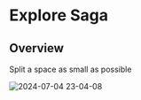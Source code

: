 # Explore Saga
## Overview
Split a space as small as possible

![2024-07-04 23-04-08](https://github.com/HorneOnne/Freelance_ExploreSaga/assets/65548001/03983e57-b461-454a-9654-3dce7dea8862)
